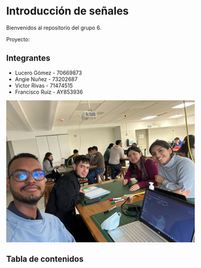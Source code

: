 # Introducción de señales

Bienvenidos al repositorio del grupo 6.

Proyecto: 

## Integrantes 

-  Lucero Gómez - 70669873
- Angie Nuñez - 73202687
- Victor Rivas - 71474515
- Francisco Ruiz - AY853936 

![Foto integrantes del grupo 6](img/integrantes.jpg)

## Tabla de contenidos

